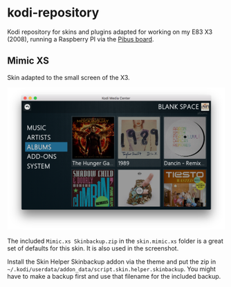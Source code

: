 # kodi-repository

Kodi repository for skins and plugins adapted for working on my E83 X3 (2008), running a Raspberry PI via the [Pibus board](http://pius.infzo).

## Mimic XS

Skin adapted to the small screen of the X3.

![Screenshot of small screen](skin.mimic.xs/screenshot.png)

The included `Mimic.xs Skinbackup.zip` in the `skin.mimic.xs` folder is a great set of defaults for this skin. It is also used in the screenshot.

Install the Skin Helper Skinbackup addon via the theme and put the zip in `~/.kodi/userdata/addon_data/script.skin.helper.skinbackup`. You might have to make a backup first and use that filename for the included backup.
